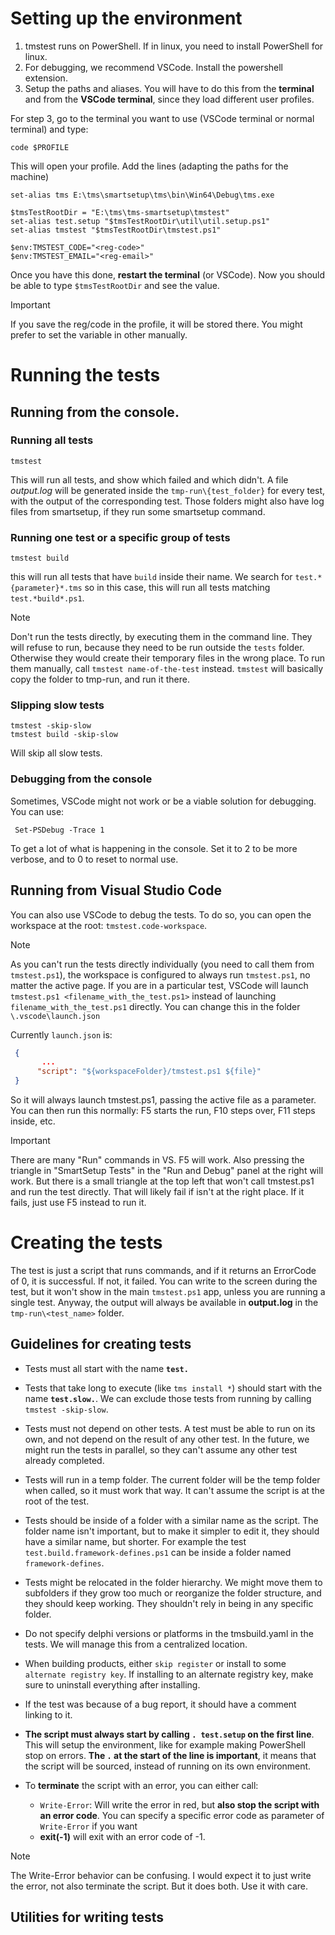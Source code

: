 # Setting up the environment

1. tmstest runs on PowerShell. If in linux, you need to install PowerShell for linux.
2. For debugging, we recommend VSCode. Install the powershell extension.
3. Setup the paths and aliases. You will have to do this from the **terminal** and from the **VSCode terminal**, since they load different user profiles.

For step 3, go to the terminal you want to use (VSCode terminal or normal terminal) and type:

```shell
code $PROFILE
```
This will open your profile. Add the lines (adapting the paths for the machine)

```shell
set-alias tms E:\tms\smartsetup\tms\bin\Win64\Debug\tms.exe

$tmsTestRootDir = "E:\tms\tms-smartsetup\tmstest"
set-alias test.setup "$tmsTestRootDir\util\util.setup.ps1"
set-alias tmstest "$tmsTestRootDir\tmstest.ps1"

$env:TMSTEST_CODE="<reg-code>"
$env:TMSTEST_EMAIL="<reg-email>"
```

Once you have this done, **restart the terminal** (or VSCode). Now you should be able to type `$tmsTestRootDir` and see the value.

> [!IMPORTANT]
>If you save the reg/code in the profile, it will be stored there. You might prefer to set the variable in other manually.

# Running the tests

## Running from the console.

### Running all tests

```
tmstest
```
This will run all tests, and show which failed and which didn't.
A file *output.log* will be generated inside the `tmp-run\{test_folder}` for every test, with the output of the corresponding test.
Those folders might also have log files from smartsetup, if they run some smartsetup command.

### Running one test or a specific group of tests

```
tmstest build
```
this will run all tests that have `build` inside their name. We search for `test.*{parameter}*.tms` so in this case, this will run all tests matching `test.*build*.ps1`.

> [!NOTE]
> Don't run the tests directly, by executing them in the command line. They will refuse to run, because they need to be run outside the `tests` folder. Otherwise they would create their temporary files in the wrong place. To run them manually, call `tmstest name-of-the-test` instead. `tmstest` will basically copy the folder to tmp-run, and run it there.

### Slipping slow tests
```
tmstest -skip-slow
tmstest build -skip-slow
```
Will skip all slow tests.

### Debugging from the console

Sometimes, VSCode might not work or be a viable solution for debugging. You can use:
```shell
 Set-PSDebug -Trace 1 
```
To get a lot of what is happening in the console. Set it to 2 to be more verbose, and to 0 to reset to normal use.

## Running from Visual Studio Code

You can also use VSCode to debug the tests. To do so, you can open the workspace at the root: `tmstest.code-workspace`.

> [!NOTE]
> As you can't run the tests directly individually (you need to call them from `tmstest.ps1`), the workspace is configured to always run `tmstest.ps1`, no matter the active page. If you are in a particular test, VSCode will launch `tmstest.ps1 <filename_with_the_test.ps1>` instead of launching `filename_with_the_test.ps1` directly. You can change this in the folder `\.vscode\launch.json`

Currently `launch.json` is:
```json
 {
       ...
      "script": "${workspaceFolder}/tmstest.ps1 ${file}"
 }
```
So it will always launch tmstest.ps1, passing the active file as a parameter.
You can then run this normally: F5 starts the run, F10 steps over, F11 steps inside, etc.

> [!IMPORTANT]
> There are many "Run" commands in VS. F5 will work. Also pressing the triangle in "SmartSetup Tests" in the "Run and Debug" panel at the right will work. But there is a small triangle at the top left that won't call tmstest.ps1 and run the test directly. That will likely fail if isn't at the right place. If it fails, just use F5 instead to run it.

# Creating the tests

The test is just a script that runs commands, and if it returns an ErrorCode of 0, it is successful. If not, it failed. You can write to the screen during the test, but it won't show in the main `tmstest.ps1` app, unless you are running a single test. Anyway, the output will always be available in **output.log** in the `tmp-run\<test_name>` folder.

## Guidelines for creating tests

  * Tests must all start with the name **`test.`** 

  * Tests that take long to execute (like `tms install *`) should start with the name **`test.slow.`**. We can exclude those tests from running by calling `tmstest -skip-slow`.

  * Tests must not depend on other tests. A test must be able to run on its own, and not depend on the result of any other test. In the future, we might run the tests in parallel, so they can't assume any other test already completed.

  * Tests will run in a temp folder. The current folder will be the temp folder when called, so it must work that way. It can't assume the script is at the root of the test.

  * Tests should be inside of a folder with a similar name as the script. The folder name isn't important, but to make it simpler to edit it, they should have a similar name, but shorter. For example the test `test.build.framework-defines.ps1` can be inside a folder named `framework-defines`.  
  
  * Tests might be relocated in the folder hierarchy. We might move them to subfolders if they grow too much or reorganize the folder structure, and they should keep working. They shouldn't rely in being in any specific folder.

  * Do not specify delphi versions or platforms in the tmsbuild.yaml in the tests. We will manage this from a centralized location. 

  * When building products, either `skip register` or install to some `alternate registry key`. If installing to an alternate registry key, make sure to uninstall everything after installing.

  * If the test was because of a bug report, it should have a comment linking to it.

  * **The script must always start by calling `. test.setup` on the first line**. This will setup the environment, like for example making PowerShell stop on errors. **The `.` at the start of the line is important**, it means that the script will be sourced, instead of running on its own environment.
  
  * To **terminate** the script with an error, you can either call:
      * `Write-Error`: Will write the error in red, but **also stop the script with an error code**. You can specify a specific error code as parameter of `Write-Error` if you want
      * **exit(-1)** will exit with an error code of -1. 

> [!NOTE]
> The Write-Error behavior can be confusing. I would expect it to just write the error, not also terminate the script. But it does both. Use it with care. 

## Utilities for writing tests
